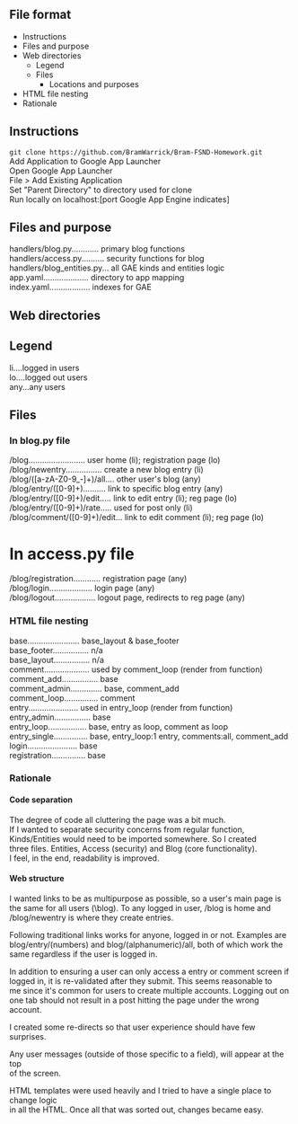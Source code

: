 ## File format  
- Instructions  
- Files and purpose  
- Web directories  
	- Legend  
	- Files  
		- Locations and purposes  
- HTML file nesting  
- Rationale  
  
  
  
## Instructions  
`git clone https://github.com/BramWarrick/Bram-FSND-Homework.git`  
Add Application to Google App Launcher  
	Open Google App Launcher  
	File > Add Existing Application  
	Set "Parent Directory" to directory used for clone  
Run locally on localhost:[port Google App Engine indicates]  
  
  
## Files and purpose  
  
handlers/blog.py............ primary blog functions  
handlers/access.py.......... security functions for blog  
handlers/blog_entities.py... all GAE kinds and entities logic  
app.yaml.................... directory to app mapping  
index.yaml.................. indexes for GAE  
  
  
  
## Web directories  
  
## Legend  
li....logged in users  
lo....logged out users  
any...any users  
  
## Files  
### In blog.py file  
/blog......................... user home (li); registration page (lo)  
/blog/newentry................ create a new blog entry (li)  
/blog/([a-zA-Z0-9_-]+)/all.... other user's blog (any)  
/blog/entry/([0-9]+).......... link to specific blog entry (any)  
/blog/entry/([0-9]+)/edit..... link to edit entry (li); reg page (lo)  
/blog/entry/([0-9]+)/rate..... used for post only (li)  
/blog/comment/([0-9]+)/edit... link to edit comment (li); reg page (lo)  
  
# In access.py file  
/blog/registration............ registration page (any)  
/blog/login................... login page (any)  
/blog/logout.................. logout page, redirects to reg page (any)  
  
  
  
### HTML file nesting  
  
base....................... base_layout & base_footer  
base_footer................ n/a  
base_layout................ n/a  
comment.................... used by comment_loop (render from function)  
comment_add................ base  
comment_admin.............. base, comment_add  
comment_loop............... comment  
entry...................... used in entry_loop (render from function)  
entry_admin................ base  
entry_loop................. base, entry as loop, comment as loop  
entry_single............... base, entry_loop:1 entry, comments:all, comment_add  
login...................... base  
registration............... base  
  
  
  
### Rationale  
  
#### Code separation  
  
The degree of code all cluttering the page was a bit much.  
If I wanted to separate security concerns from regular function,  
	Kinds/Entities would need to be imported somewhere. So I created  
	three files. Entities, Access (security) and Blog (core functionality).  
I feel, in the end, readability is improved.  
  
  
#### Web structure  
  
I wanted links to be as multipurpose as possible, so a user's main page is  
	the same for all users (\blog). To any logged in user, /blog is home and  
	/blog/newentry is where they create entries.  
  
Following traditional links works for anyone, logged in or not. Examples are  
	blog/entry/(numbers) and blog/(alphanumeric)/all, both of which work the  
	same regardless if the user is logged in.  
  
In addition to ensuring a user can only access a entry or comment screen if  
	logged in, it is re-validated after they submit. This seems reasonable to  
	me since it's common for users to create multiple accounts. Logging out on  
	one tab should not result in a post hitting the page under the wrong account.  
  
I created some re-directs so that user experience should have few surprises.  
  
Any user messages (outside of those specific to a field), will appear at the top  
	of the screen.  
  
HTML templates were used heavily and I tried to have a single place to change logic  
	in all the HTML. Once all that was sorted out, changes became easy.  